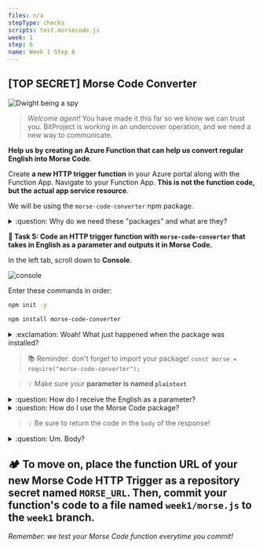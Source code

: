 ```yaml
---
files: n/a
stepType: checks
scripts: test.morsecode.js
week: 1
step: 6
name: Week 1 Step 6
---
```


## [TOP SECRET] Morse Code Converter
![Dwight being a spy](https://media1.giphy.com/media/0HMhOCi7k9BH0BPdM5/giphy.gif?cid=ecf05e47hg0huslpl7cm5xuzpuncrzlmgzct1g0zwua85zzv&rid=giphy.gif&ct=g)
<br>

> *Welcome agent!* You have made it this far so we know we can trust you. BitProject is working in an undercover operation, and we need a new way to communicate.

**Help us by creating an Azure Function that can help us convert regular English into Morse Code**. 

Create **a new HTTP trigger function** in your Azure portal along with the Function App. Navigate to your Function App. **This is not the function code, but the actual app service resource**. 

We will be using the `morse-code-converter` npm package.

<details>
<summary>:question: Why do we need these "packages" and what are they?</summary>
  </br>

Packages are awesome! They're chunks of publicly available code that someone else has written to help make coding easier for everyone else. These packages reusable code that increases functionality in your code. 

Before the Azure Function can run the code we will write, we have to install all the necessary package dependencies. These packages contain **code that we will "depend on" in the application**; we have to install them in the console using `npm install`.

[What is a package?](https://www.w3schools.com/nodejs/nodejs_npm.asp)


[What is the morse-code-converter package?](https://www.npmjs.com/package/morse-code-converter)
  <br><br/>
</details>

**:pencil: Task 5: Code an HTTP trigger function with `morse-code-converter` that takes in English as a parameter and outputs it in Morse Code.**

In the left tab, scroll down to **Console**.

![console](https://user-images.githubusercontent.com/52464195/93178238-cf5c4e00-f6e8-11ea-90ab-c42f746cf04e.png)

Enter these commands in order:

```sh
npm init -y 

npm install morse-code-converter
```
<details>
<summary>:exclamation: Woah! What just happened when the package was installed?</summary>
  </br>

The first command created a **package.json** file to store your dependencies and essentially keeps track of what packages your application needs. The next one actually installs the necessary packages with code, `morse-code-converter`.

*Note: If you get red text like `WARN`, you can ignore it.*
  <br><br/>
</details>

> :books: Reminder: don't forget to import your package! `const morse = require("morse-code-converter");
`

> :bulb: Make sure your **parameter is named `plaintext`**

<details>
<summary>:question: How do I receive the English as a parameter?</summary>
  </br>

  [Query parameters](https://rapidapi.com/blog/api-glossary/parameters/query/) can be accessed from the `req` object in the input of the `module.exports` function.

  > :bulb: Since ours is named `plaintext`, we can access it with `req.query.plaintext`.

  **How would I send the English?**
  [place your function url here]&plaintext=[insert the English]
  <br><br/>
</details>

<details>
<summary>:question: How do I use the Morse Code package?</summary>
  </br>

  **Tip**: Try reading the [documentation](https://www.npmjs.com/package/morse-code-converter) first.

```js
const morse = require("morse-code-converter");
 
const code = morse.textToMorse('Hey how are you?'); // .... . -.--   .... --- .--   .- .-. .   -.-- --- ..- ..-..
const text = morse.morseToText(code); // HEY HOW ARE YOU?
```

  <br><br/>
</details>

> :bulb: Be sure to return the code in the `body` of the response!

<details>
<summary>:question: Um. Body?</summary>
  </br>

  **Tip**: `context.res` is the object you use to return a response to the user.

```js
    context.res = {
        body: [insert your encoded English here]
    };
```

  <br><br/>
</details>

## **:camping: To move on, place the function URL of your new Morse Code HTTP Trigger as a repository secret named `MORSE_URL`. Then, commit your function's code to a file named `week1/morse.js` to the `week1` branch.**

*Remember: we test your Morse Code function everytime you commit!*
